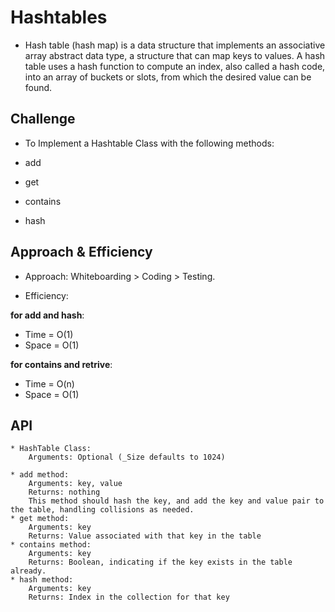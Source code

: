 # Hashtables

- Hash table (hash map) is a data structure that implements an associative array abstract data type, a structure that can map keys to values. A hash table uses a hash function to compute an index, also called a hash code, into an array of buckets or slots, from which the desired value can be found.

## Challenge

- To Implement a Hashtable Class with the following methods:

* add

* get

* contains

* hash


## Approach & Efficiency

- Approach: Whiteboarding > Coding > Testing.

- Efficiency:

**for add and hash**:

* Time = O(1)
* Space = O(1)

**for contains and retrive**:

* Time = O(n)
* Space = O(1)

## API

```
* HashTable Class:
    Arguments: Optional (_Size defaults to 1024)

* add method:
    Arguments: key, value
    Returns: nothing
    This method should hash the key, and add the key and value pair to the table, handling collisions as needed.
* get method:
    Arguments: key
    Returns: Value associated with that key in the table
* contains method:
    Arguments: key
    Returns: Boolean, indicating if the key exists in the table already.
* hash method:
    Arguments: key
    Returns: Index in the collection for that key
```